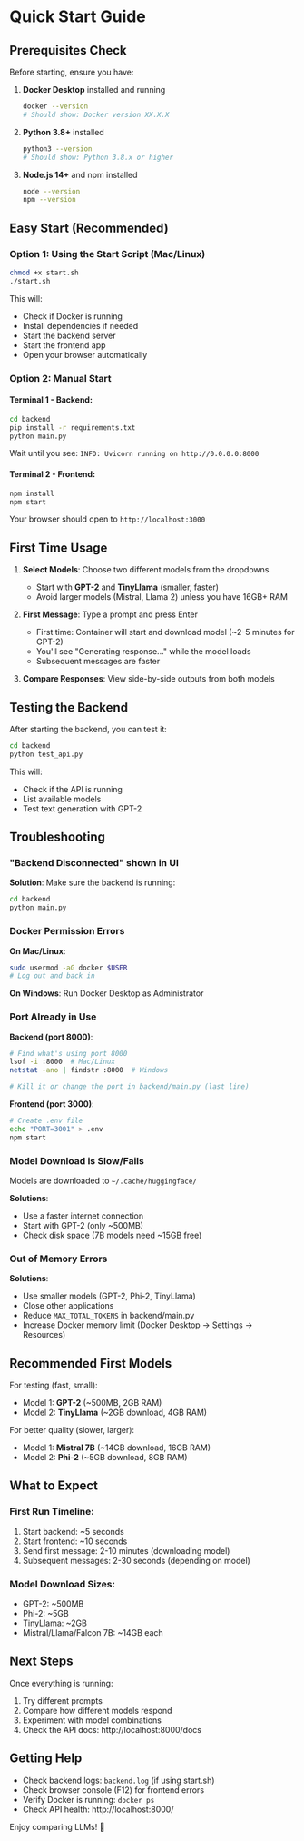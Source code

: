 # Quick Start Guide

## Prerequisites Check

Before starting, ensure you have:

1. **Docker Desktop** installed and running
   ```bash
   docker --version
   # Should show: Docker version XX.X.X
   ```

2. **Python 3.8+** installed
   ```bash
   python3 --version
   # Should show: Python 3.8.x or higher
   ```

3. **Node.js 14+** and npm installed
   ```bash
   node --version
   npm --version
   ```

## Easy Start (Recommended)

### Option 1: Using the Start Script (Mac/Linux)

```bash
chmod +x start.sh
./start.sh
```

This will:
- Check if Docker is running
- Install dependencies if needed
- Start the backend server
- Start the frontend app
- Open your browser automatically

### Option 2: Manual Start

#### Terminal 1 - Backend:
```bash
cd backend
pip install -r requirements.txt
python main.py
```

Wait until you see: `INFO: Uvicorn running on http://0.0.0.0:8000`

#### Terminal 2 - Frontend:
```bash
npm install
npm start
```

Your browser should open to `http://localhost:3000`

## First Time Usage

1. **Select Models**: Choose two different models from the dropdowns
   - Start with **GPT-2** and **TinyLlama** (smaller, faster)
   - Avoid larger models (Mistral, Llama 2) unless you have 16GB+ RAM

2. **First Message**: Type a prompt and press Enter
   - First time: Container will start and download model (~2-5 minutes for GPT-2)
   - You'll see "Generating response..." while the model loads
   - Subsequent messages are faster

3. **Compare Responses**: View side-by-side outputs from both models

## Testing the Backend

After starting the backend, you can test it:

```bash
cd backend
python test_api.py
```

This will:
- Check if the API is running
- List available models
- Test text generation with GPT-2

## Troubleshooting

### "Backend Disconnected" shown in UI

**Solution**: Make sure the backend is running:
```bash
cd backend
python main.py
```

### Docker Permission Errors

**On Mac/Linux**:
```bash
sudo usermod -aG docker $USER
# Log out and back in
```

**On Windows**: Run Docker Desktop as Administrator

### Port Already in Use

**Backend (port 8000)**:
```bash
# Find what's using port 8000
lsof -i :8000  # Mac/Linux
netstat -ano | findstr :8000  # Windows

# Kill it or change the port in backend/main.py (last line)
```

**Frontend (port 3000)**:
```bash
# Create .env file
echo "PORT=3001" > .env
npm start
```

### Model Download is Slow/Fails

Models are downloaded to `~/.cache/huggingface/`

**Solutions**:
- Use a faster internet connection
- Start with GPT-2 (only ~500MB)
- Check disk space (7B models need ~15GB free)

### Out of Memory Errors

**Solutions**:
- Use smaller models (GPT-2, Phi-2, TinyLlama)
- Close other applications
- Reduce `MAX_TOTAL_TOKENS` in backend/main.py
- Increase Docker memory limit (Docker Desktop → Settings → Resources)

## Recommended First Models

For testing (fast, small):
- Model 1: **GPT-2** (~500MB, 2GB RAM)
- Model 2: **TinyLlama** (~2GB download, 4GB RAM)

For better quality (slower, larger):
- Model 1: **Mistral 7B** (~14GB download, 16GB RAM)
- Model 2: **Phi-2** (~5GB download, 8GB RAM)

## What to Expect

### First Run Timeline:
1. Start backend: ~5 seconds
2. Start frontend: ~10 seconds
3. Send first message: 2-10 minutes (downloading model)
4. Subsequent messages: 2-30 seconds (depending on model)

### Model Download Sizes:
- GPT-2: ~500MB
- Phi-2: ~5GB
- TinyLlama: ~2GB
- Mistral/Llama/Falcon 7B: ~14GB each

## Next Steps

Once everything is running:

1. Try different prompts
2. Compare how different models respond
3. Experiment with model combinations
4. Check the API docs: http://localhost:8000/docs

## Getting Help

- Check backend logs: `backend.log` (if using start.sh)
- Check browser console (F12) for frontend errors
- Verify Docker is running: `docker ps`
- Check API health: http://localhost:8000/

Enjoy comparing LLMs! 🚀

